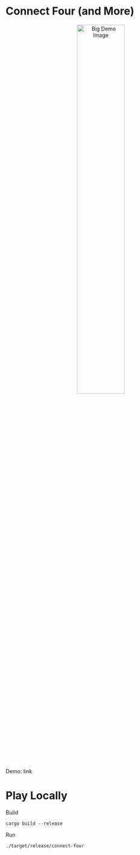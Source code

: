 # Connect Four (and More)

<p align = "center">
    <img src = "https://raw.githubusercontent.com/rohanphanse/connect-four-and-more/main/images/big.png" alt = "Big Demo Image" width = "50%" />
</p>

Demo: link

# Play Locally
Build
```
cargo build --release
```

Run
```
./target/release/connect-four 
```
